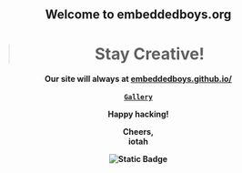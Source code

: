 <div align="center" style="font-weight:bold;">
</br>
<h2 align="center">
<span>Welcome to embeddedboys.org<span>
</h2>

> # Stay Creative!
<div align="center">

Our site will always at [embeddedboys.github.io/](https://embeddedboys.github.io/) </br></br>
[`Gallery`](https://embeddedboys.github.io/Gallery/) </br>

Happy hacking!

Cheers,</br>
iotah

<img alt="Static Badge" src="https://img.shields.io/badge/🍺-embeddedboys-blue">

</div>

</div>
<!--

**Here are some ideas to get you started:**

🙋‍♀️ A short introduction - what is your organization all about?
🌈 Contribution guidelines - how can the community get involved?
👩‍💻 Useful resources - where can the community find your docs? Is there anything else the community should know?
🍿 Fun facts - what does your team eat for breakfast?
🧙 Remember, you can do mighty things with the power of [Markdown](https://docs.github.com/github/writing-on-github/getting-started-with-writing-and-formatting-on-github/basic-writing-and-formatting-syntax)
-->
